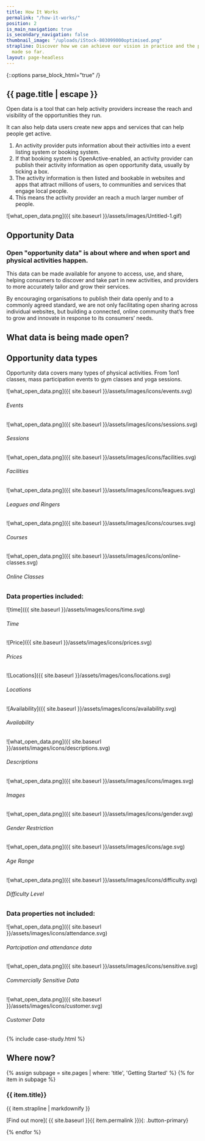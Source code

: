```yaml
---
title: How It Works
permalink: "/how-it-works/"
position: 2
is_main_navigation: true
is_secondary_navigation: false
thumbnail_image: "/uploads/iStock-803099000optimised.png"
strapline: Discover how we can achieve our vision in practice and the progress we’ve
  made so far.
layout: page-headless
---
```


{::options parse_block_html="true" /}


<!--  ---------------->
<!-- HERO BLOCK -->
<!--  ---------------->


<article class="how-work-hero">
<div class="inner">


# {{ page.title | escape }}

Open data is a tool that can help activity providers increase the reach and visibility of the opportunities they run.

It can also help data users create new apps and services that can help people get active.

1. An activity provider puts information about their activities into a event listing system or booking system.
1. If that booking system is OpenActive-enabled, an activity provider can publish their activity information as open opportunity data, usually by ticking a box.
1. The activity information is then listed and bookable in websites and apps that attract millions of users, to communities and services that engage local people.
1. This means the activity provider an reach a much larger number of people.

</div>
<div class="inner">

<div class="diagram">

<!-- ![what_open_data.png]({{ site.baseurl }}/assets/images/icons/eco-1.svg) -->
<!-- ![what_open_data.png]({{ site.baseurl }}/assets/images/icons/eco-2.svg) -->
<!-- ![what_open_data.png]({{ site.baseurl }}/assets/images/icons/eco-3.svg) -->
<!-- ![what_open_data.png]({{ site.baseurl }}/assets/images/icons/eco-4.svg) -->


![what_open_data.png]({{ site.baseurl }}/assets/images/Untitled-1.gif)




</div>
<!-- <div class="diagram-caption"> -->

<!-- ###### Your Activities -->

<!-- ###### Your Booking System -->

<!-- ###### Many Apps & Services -->

<!-- ###### Many More People -->


<!-- </div> -->

</div>

</article>


<article class="title-row invert">
<h2 class="sub-heading-two">Opportunity Data</h2>
<div class="one">

### Open "opportunity data" is about where and when sport and physical activities happen.
This data can be made available for anyone to access, use, and share, helping consumers to discover and take part in new activities, and providers to more accurately tailor and grow their services.

By encouraging organisations to publish their data openly and to a commonly agreed standard, we are not only facilitating open sharing across individual websites, but building a connected, online community that’s free to grow and innovate in response to its consumers’ needs.

</div>

</article>



<!--  ---------------->
<!-- WHAT IS OPPORTUNITY DATA -->
<!--  ---------------->
<article class="what-data title-row">
<h2 class="sub-heading-two">What data is being made open?</h2>
<div class="one types">

<div class="title">

## Opportunity data types
Opportunity data covers many types of physical activities. From 1on1 classes, mass participation events to gym classes and yoga sessions.

</div>

<div class="types-inner">
<div>

![what_open_data.png]({{ site.baseurl }}/assets/images/icons/events.svg)
###### Events

</div>
<div>

![what_open_data.png]({{ site.baseurl }}/assets/images/icons/sessions.svg)
###### Sessions

</div>
<div>

![what_open_data.png]({{ site.baseurl }}/assets/images/icons/facilities.svg)
###### Facilities

</div>
<div>

![what_open_data.png]({{ site.baseurl }}/assets/images/icons/leagues.svg)
###### Leagues and Ringers

</div>
<div>

![what_open_data.png]({{ site.baseurl }}/assets/images/icons/courses.svg)
###### Courses

</div>
<div>

![what_open_data.png]({{ site.baseurl }}/assets/images/icons/online-classes.svg)
###### Online Classes

</div>
</div>


</div>

<div class="one properties">

<div class="title">

### Data properties included:

</div>

<div class="properties-inner">
<div>

![time]({{ site.baseurl }}/assets/images/icons/time.svg)
###### Time

</div>
<div>

![Price]({{ site.baseurl }}/assets/images/icons/prices.svg)
###### Prices

</div>
<div>

![Locations]({{ site.baseurl }}/assets/images/icons/locations.svg)
###### Locations

</div>
<div>

![Availability]({{ site.baseurl }}/assets/images/icons/availability.svg)
###### Availability

</div>
<div>

![what_open_data.png]({{ site.baseurl }}/assets/images/icons/descriptions.svg)
###### Descriptions

</div>
<div>

![what_open_data.png]({{ site.baseurl }}/assets/images/icons/images.svg)
###### Images

</div>
<div>

![what_open_data.png]({{ site.baseurl }}/assets/images/icons/gender.svg)
###### Gender Restriction

</div>
<div>

![what_open_data.png]({{ site.baseurl }}/assets/images/icons/age.svg)
###### Age Range

</div>
<div>

![what_open_data.png]({{ site.baseurl }}/assets/images/icons/difficulty.svg)
###### Difficulty Level

</div>
</div>


</div>

<div class="one not-included">

<div class="title">

### Data properties not included:

</div>

<div class="not-included-inner">
<div>

![what_open_data.png]({{ site.baseurl }}/assets/images/icons/attendance.svg)
###### Partcipation and attendance data

</div>
<div>

![what_open_data.png]({{ site.baseurl }}/assets/images/icons/sensitive.svg)
###### Commercially Sensitive Data

</div>
<div>

![what_open_data.png]({{ site.baseurl }}/assets/images/icons/customer.svg)
###### Customer Data

</div>

</div>
</div>
</article>


<!--  ---------------->
<!-- WHAT ARE THE BENEFITS -->
<!--  ---------------->
<!-- <article class="title-row"> -->
<!-- <h2 class="sub-heading-two">What are the benefits?</h2> -->
<!-- <div class="one subgrid"> -->
<!-- <div class="three "> -->


<!-- #### Sport and Physical Activity Providers -->

<!-- * With open data publishing, your services and events can be shared everywhere, from high-traffic apps to community-driven pages. -->
<!-- * Improve data skills and understanding within your organisation and harness technology to benefit your business. -->
<!-- * Drive innovation, and collaborate with OpenActive to revolutionise the sector. -->

<!-- </div> -->
<!-- <div class="three"> -->

<!-- #### Data Users and Developers -->

<!-- * Harness open and accessible data from across the sport and physical sector. -->
<!-- * Use data to help develop new products and enhance existing services to get people more active. -->
<!-- * Be at the cutting edge of shaping consistent data standards and growing engagement with data publishers. -->

<!-- </div> -->

<!-- <div class="three"> -->

<!-- #### Influential Organisations -->

<!-- * Build engagement in sport and physical activities by improving the reach and visibility of services nationwide. -->
<!-- * Support new members of OpenActive by showing them how publishing open data can help them improve and grow their activities. -->
<!-- * Improve data skills and understanding within your organisation and harness technology to benefit your business. -->
<!-- * Provide members with the opportunity to join our community and shape the initiative. -->


<!-- </div> -->
<!-- </div> -->
<!-- </article> -->

<!--  ---------------->
<!-- CASE STUDIES BLOCK -->
<!--  ---------------->
<article class="title-row">
{% include case-study.html %}
</article>

<!--  ---------------->
<!-- GETTING STARTED TO ACTION -->
<!--  ---------------->
<article class="call_to_action--full-width">
<h2 class="sub-heading-two">Where now?</h2>
<div class="one">

{% assign subpage = site.pages | where: 'title', 'Getting Started' %}
{% for item in subpage %}
### {{ item.title}}
{{ item.strapline | markdownify }}

[Find out more]( {{ site.baseurl }}{{ item.permalink }}){: .button-primary}

</div>
<figure>
<div class="mask"></div>
<div class="image" style="background: url({{ site.baseurl }}{{ item.thumbnail_image }})center center / cover no-repeat;"></div>
</figure>
{% endfor %}
</article>
